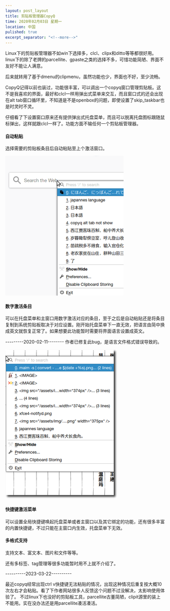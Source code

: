 ```yaml
---
layout: post_layout
title: 剪贴板管理器CopyQ
time: 2020年02月03日 星期一
location: 中国
pulished: true
excerpt_separator: "<!--more-->"
---
```

Linux下的剪贴板管理器不如win下选择多，clcl、clipx和ditto等等都很好用。linux下的除了老牌的parcellite、gpaste之类的选择不多，可惜功能简陋、界面不友好不能让人满意。

后来就转用了基于dmenu的clipmenu，虽然功能也少，界面也不好，至少流畅。

CopyQ记得以前也装过，功能很丰富，可以调出一个copyq窗口管理剪贴板。这不是我喜欢的界面，最好和clcl一样用弹出式菜单来交互，而且窗口式的还会出现在alt tab窗口循环里，不知道是不是openbox的问题，即使设置了skip_taskbar也是时灵时不灵。

<!--more-->

仔细看了下设置窗口原来还有提供弹出式托盘菜单，而且可以脱离托盘图标跟随鼠标弹出，这样就跟clcl一样了。功能方面不输任何一个剪贴板管理器。

#### **自动粘贴**

选择需要的剪贴板条目后自动粘贴至上个激活窗口。

<img src="/assets/img/autopaste.gif" width="374px" />

#### **数字激活条目**

可以在托盘菜单和主窗口用数字激活对应的条目，至于之后是自动粘贴还是将条目复制到系统剪贴板取决于对应设置。刚开始托盘菜单下一直无效，把语言由简中换成英文就恢复正常了。如果想要此功能暂时需要将界面语言设置成英文。

---------2020-02-11--------
作者已修复此bug，是语言文件格式错误导致的。

<img src="/assets/img/numberactive.png" width="354px" />

#### **快捷键激活菜单**

可以设置全局快捷键唤起托盘菜单或者主窗口以及其它绑定的功能，还有很多丰富的内置快捷键，不过只能在主窗口内生效，托盘菜单下无效。

#### **多格式支持**

支持文本、富文本、图片和文件等等。

还有多标签、tag管理等很多功能暂时用不上就不介绍了。

----------2023-03-22----------

最近copyq经常出现ctrl v快捷键无法粘贴的情况，出现这种情况后重复按大概10次左右才会粘贴。看了下作者网站很多人反馈这个问题不过没解决，太影响使用体验了。
不过linux下也没好的剪贴板工具，parcellite古董简陋，clipit源里的装上不能用。实在没办法还是用parcellite凑活凑活。
